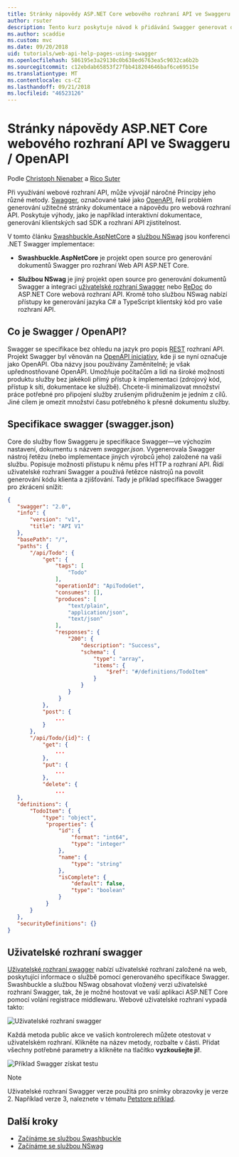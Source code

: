 ```yaml
---
title: Stránky nápovědy ASP.NET Core webového rozhraní API ve Swaggeru / OpenAPI
author: rsuter
description: Tento kurz poskytuje návod k přidávání Swagger generovat dokumentaci a stránky aplikace webového rozhraní API nápovědy.
ms.author: scaddie
ms.custom: mvc
ms.date: 09/20/2018
uid: tutorials/web-api-help-pages-using-swagger
ms.openlocfilehash: 586195e3a29130c0b638ed6763ea5c9032ca6b2b
ms.sourcegitcommit: c12ebdab65853f27fbb418204646baf6ce69515e
ms.translationtype: MT
ms.contentlocale: cs-CZ
ms.lasthandoff: 09/21/2018
ms.locfileid: "46523126"
---
```

# <a name="aspnet-core-web-api-help-pages-with-swagger--openapi"></a>Stránky nápovědy ASP.NET Core webového rozhraní API ve Swaggeru / OpenAPI

Podle [Christoph Nienaber](https://twitter.com/zuckerthoben) a [Rico Suter](http://rsuter.com)

Při využívání webové rozhraní API, může vývojář náročné Principy jeho různé metody. [Swagger](https://swagger.io/), označované také jako [OpenAPI](https://www.openapis.org/), řeší problém generování užitečné stránky dokumentace a nápovědu pro webová rozhraní API. Poskytuje výhody, jako je například interaktivní dokumentace, generování klientských sad SDK a rozhraní API zjistitelnost.

V tomto článku [Swashbuckle.AspNetCore](https://github.com/domaindrivendev/Swashbuckle.AspNetCore) a [službou NSwag](https://github.com/RSuter/NSwag) jsou konferenci .NET Swagger implementace:

* **Swashbuckle.AspNetCore** je projekt open source pro generování dokumentů Swagger pro rozhraní Web API ASP.NET Core.

* **Službou NSwag** je jiný projekt open source pro generování dokumentů Swagger a integraci [uživatelské rozhraní Swagger](https://swagger.io/swagger-ui/) nebo [ReDoc](https://github.com/Rebilly/ReDoc) do ASP.NET Core webová rozhraní API. Kromě toho službou NSwag nabízí přístupy ke generování jazyka C# a TypeScript klientský kód pro vaše rozhraní API.

## <a name="what-is-swagger--openapi"></a>Co je Swagger / OpenAPI?

Swagger se specifikace bez ohledu na jazyk pro popis [REST](https://en.wikipedia.org/wiki/Representational_state_transfer) rozhraní API. Projekt Swagger byl věnován na [OpenAPI iniciativy](https://www.openapis.org/), kde ji se nyní označuje jako OpenAPI. Oba názvy jsou používány Zaměnitelně; je však upřednostňované OpenAPI. Umožňuje počítačům a lidí na široké možnosti produktu služby bez jakékoli přímý přístup k implementaci (zdrojový kód, přístup k síti, dokumentace ke službě). Chcete-li minimalizovat množství práce potřebné pro připojení služby zrušeným přidružením je jedním z cílů. Jiné cílem je omezit množství času potřebného k přesně dokumentu služby.

## <a name="swagger-specification-swaggerjson"></a>Specifikace swagger (swagger.json)

Core do služby flow Swaggeru je specifikace Swagger&mdash;ve výchozím nastavení, dokumentu s názvem *swagger.json*. Vygenerovala Swagger nástroj řetězu (nebo implementace jiných výrobců jeho) založené na vaši službu. Popisuje možnosti přístupu k němu přes HTTP a rozhraní API. Řídí uživatelské rozhraní Swagger a používá řetězce nástrojů na povolit generování kódu klienta a zjišťování. Tady je příklad specifikace Swagger pro zkrácení snížit:

```json
{
   "swagger": "2.0",
   "info": {
       "version": "v1",
       "title": "API V1"
   },
   "basePath": "/",
   "paths": {
       "/api/Todo": {
           "get": {
               "tags": [
                   "Todo"
               ],
               "operationId": "ApiTodoGet",
               "consumes": [],
               "produces": [
                   "text/plain",
                   "application/json",
                   "text/json"
               ],
               "responses": {
                   "200": {
                       "description": "Success",
                       "schema": {
                           "type": "array",
                           "items": {
                               "$ref": "#/definitions/TodoItem"
                           }
                       }
                   }
                }
           },
           "post": {
               ...
           }
       },
       "/api/Todo/{id}": {
           "get": {
               ...
           },
           "put": {
               ...
           },
           "delete": {
               ...
   },
   "definitions": {
       "TodoItem": {
           "type": "object",
            "properties": {
                "id": {
                    "format": "int64",
                    "type": "integer"
                },
                "name": {
                    "type": "string"
                },
                "isComplete": {
                    "default": false,
                    "type": "boolean"
                }
            }
       }
   },
   "securityDefinitions": {}
}
```

## <a name="swagger-ui"></a>Uživatelské rozhraní swagger

[Uživatelské rozhraní swagger](https://swagger.io/swagger-ui/) nabízí uživatelské rozhraní založené na web, poskytující informace o službě pomocí generovaného specifikace Swagger. Swashbuckle a službou NSwag obsahovat vložený verzi uživatelské rozhraní Swagger, tak, že je možné hostovat ve vaší aplikaci ASP.NET Core pomocí volání registrace middlewaru. Webové uživatelské rozhraní vypadá takto:

![Uživatelské rozhraní swagger](web-api-help-pages-using-swagger/_static/swagger-ui.png)

Každá metoda public akce ve vašich kontrolerech můžete otestovat v uživatelském rozhraní. Klikněte na název metody, rozbalte v části. Přidat všechny potřebné parametry a klikněte na tlačítko **vyzkoušejte ji!**.

![Příklad Swagger získat testu](web-api-help-pages-using-swagger/_static/get-try-it-out.png)

> [!NOTE]
> Uživatelské rozhraní Swagger verze použitá pro snímky obrazovky je verze 2. Například verze 3, naleznete v tématu [Petstore příklad](http://petstore.swagger.io/).

## <a name="next-steps"></a>Další kroky

* [Začínáme se službou Swashbuckle](xref:tutorials/get-started-with-swashbuckle)
* [Začínáme se službou NSwag](xref:tutorials/get-started-with-nswag)
